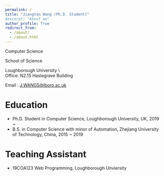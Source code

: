 ```yaml
---
permalink: /
title: "Jiangtao Wang (Ph.D. Student)"
#excerpt: "About me"
author_profile: True
redirect_from: 
  - /about/
  - /about.html
---
```




Computer Science

School of Science

Loughborough University
\ 
\
Office: N2.15 Haslegrave Building

Email : <J.WANG5@lboro.ac.uk>


Education
======
* Ph.D. Student in Computer Science, Loughborough University, UK, 2019 ~
* B.S. in Computer Science with minor of Automation, Zhejiang University of Technology, China, 2015 ~ 2019  

Teaching Assistant
======
* 19COA123 Web Programming, Loughborough Unviersity
 

